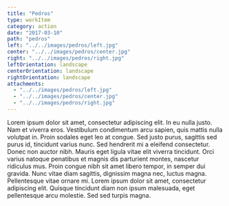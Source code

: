 ```yaml
---
title: "Pedros"
type: workItem
category: action
date: "2017-03-10"
path: "pedros"
left: "../../images/pedros/left.jpg"
center: "../../images/pedros/center.jpg"
right: "../../images/pedros/right.jpg"
leftOrientation: landscape
centerOrientation: landscape
rightOrientation: landscape
attachments: 
  - "../../images/pedros/left.jpg"
  - "../../images/pedros/center.jpg"
  - "../../images/pedros/right.jpg"
---
```


Lorem ipsum dolor sit amet, consectetur adipiscing elit. In eu nulla justo. Nam et viverra eros. Vestibulum condimentum arcu sapien, quis mattis nulla volutpat in. Proin sodales eget leo at congue. Sed justo purus, sagittis sed purus id, tincidunt varius nunc. Sed hendrerit mi a eleifend consectetur. Donec non auctor nibh. Mauris eget ligula vitae elit viverra tincidunt. Orci varius natoque penatibus et magnis dis parturient montes, nascetur ridiculus mus. Proin congue nibh sit amet libero tempor, in semper dui gravida. Nunc vitae diam sagittis, dignissim magna nec, luctus magna. Pellentesque vitae ornare mi. Lorem ipsum dolor sit amet, consectetur adipiscing elit. Quisque tincidunt diam non ipsum malesuada, eget pellentesque arcu molestie. Sed sed turpis magna.